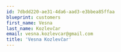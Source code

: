 ```yaml
---
id: 7dbdd220-ae31-4da6-aad3-e3bbea85ffaa
blueprint: customers
first_name: Vesna
last_name: Kozlevčar
email: vesna.kozlevcar@gmail.com
title: 'Vesna Kozlevčar'
---
```

